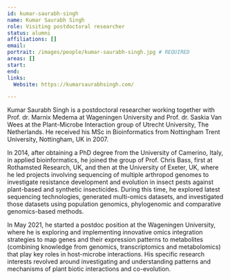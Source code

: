 ```yaml
---
id: kumar-saurabh-singh
name: Kumar Saurabh Singh
role: Visiting postdoctoral researcher
status: alumni
affiliations: []
email:
portrait: /images/people/kumar-saurabh-singh.jpg # REQUIRED
areas: []
start:
end:
links:
  Website: https://kumarsaurabhsingh.com/

---
```


Kumar Saurabh Singh is a postdoctoral researcher working together with Prof. dr. Marnix Medema at Wageningen University and Prof. dr. Saskia Van Wees at the Plant-Microbe Interaction group of Utrecht University, The Netherlands. He received his MSc in Bioinformatics from Nottingham Trent University, Nottingham, UK in 2007.

In 2014, after obtaining a PhD degree from the University of Camerino, Italy, in applied bioinformatics, he joined the group of Prof. Chris Bass, first at Rothamsted Research, UK, and then at the University of Exeter, UK, where he led projects involving sequencing of multiple arthropod genomes to investigate resistance development and evolution in insect pests against plant-based and synthetic insecticides. During this time, he explored latest sequencing technologies, generated multi-omics datasets, and investigated those datasets using population genomics, phylogenomic and comparative genomics-based methods.

In May 2021, he started a postdoc position at the Wageningen University, where he is exploring and implementing innovative omics integration strategies to map genes and their expression patterns to metabolites (combining knowledge from genomics, transcriptomics and metabolomics) that play key roles in host-microbe interactions. His specific research interests revolved around investigating and understanding patterns and mechanisms of plant biotic interactions and co-evolution.